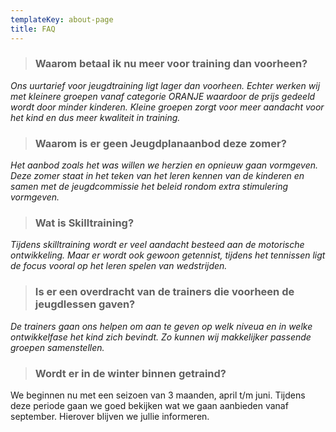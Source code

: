 ```yaml
---
templateKey: about-page
title: FAQ
---
```


> ### Waarom betaal ik nu meer voor training dan voorheen?

_Ons uurtarief voor jeugdtraining ligt lager dan voorheen. Echter werken wij met kleinere groepen vanaf categorie ORANJE waardoor de prijs gedeeld wordt door minder kinderen. Kleine groepen zorgt voor meer aandacht voor het kind en dus meer kwaliteit in training._


>### Waarom is er geen Jeugdplanaanbod deze zomer? 


_Het aanbod zoals het was willen we herzien en opnieuw gaan vormgeven. Deze zomer staat in het teken van het leren kennen van de kinderen en samen met de jeugdcommissie het beleid rondom extra stimulering vormgeven._


>### Wat is Skilltraining?


_Tijdens skilltraining wordt er veel aandacht besteed aan de motorische ontwikkeling. Maar er wordt ook gewoon getennist, tijdens het tennissen ligt de focus vooral op het leren spelen van wedstrijden._


> ### Is er een overdracht van de trainers die voorheen de jeugdlessen gaven?


_De trainers gaan ons helpen om aan te geven op welk niveua en in welke ontwikkelfase het kind zich bevindt. Zo kunnen wij makkelijker passende groepen samenstellen._

>### Wordt er in de winter binnen getraind?

We beginnen nu met een seizoen van 3 maanden, april t/m juni. Tijdens deze periode gaan we goed bekijken wat we gaan aanbieden vanaf september. Hierover blijven we jullie informeren. 




